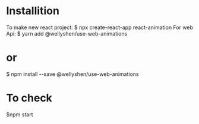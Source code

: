 # Installition
To make new react project:
  $ npx create-react-app react-animation
 For web Api:
$ yarn add @wellyshen/use-web-animations
# or
$ npm install --save @wellyshen/use-web-animations

# To check
$npm start
